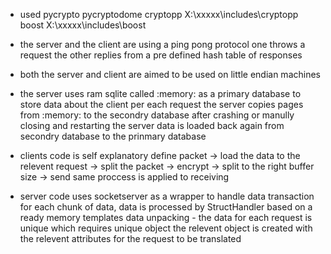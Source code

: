 - used  pycrypto pycryptodome
        cryptopp X:\xxxxx\includes\cryptopp
        boost X:\xxxxx\includes\boost

- the server and the client are using a ping pong protocol one throws a 
request the other replies from a pre defined hash table of responses

- both the server and client are aimed to be used on little endian machines

- the server uses ram sqlite called :memory: as a primary database to store data about the client
per each request the server copies pages from :memory: to the secondry database after crashing 
or manully closing and restarting the server data is loaded back again from secondry database 
to the prinmary database

- clients code is self explanatory define packet -> load the data to the relevent request -> split the packet
     -> encrypt -> split to the right buffer size -> send
same proccess is applied to receiving

- server code uses socketserver as a wrapper to handle data transaction for each chunk of data, data is processed
by StructHandler based on a ready memory templates 
data unpacking - the data for each request is unique which requires unique object the relevent object is created 
with the relevent attributes for the request to be translated 




